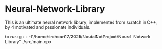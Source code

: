 # Neural-Network-Library
This is an ultimate neural network library, implemented from scratch in C++, by 4 motivated and passionate individuals.

to run: g++ -I"/home/fireheart17/2025/NeutalNetProject/Neural-Network-Library" ./src/main.cpp
